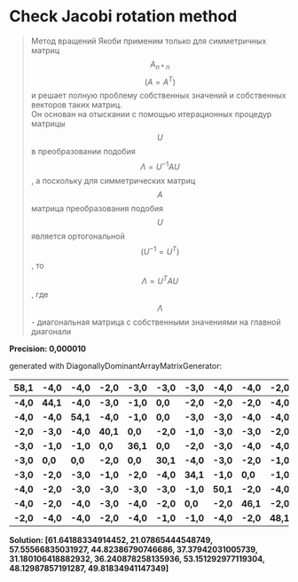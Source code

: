 # Check Jacobi rotation method

> Метод вращений Якоби применим только для симметричных матриц $$A_{n*n}$$ $$(A = A^T)$$ и решает полную проблему собственных значений и собственных векторов таких матриц.  
> Он основан на отыскании с помощью итерационных процедур матрицы $$U$$ в преобразовании подобия $$\Lambda = U^{-1}AU$$, а поскольку для симметрических матриц $$A$$ матрица преобразования подобия $$U$$ является ортогональной $$(U^{-1} = U^T)$$, то $$\Lambda = U^TAU$$, где $$\Lambda $$ - диагональная матрица с собственными значениями на главной диагонали

**Precision: 0,000010**

generated with DiagonallyDominantArrayMatrixGenerator:

| 58,1 | -4,0 | -4,0 | -2,0 | -3,0 | -3,0 | -3,0 | -4,0 | -4,0 | -2,0 | 
| ---|---|---|---|---|---|---|---|---|---|
| **-4,0** | **44,1** | **-4,0** | **-3,0** | **-1,0** | **0,0** | **-2,0** | **-2,0** | **-2,0** | **-4,0** | 
| **-4,0** | **-4,0** | **54,1** | **-4,0** | **-1,0** | **0,0** | **-3,0** | **-3,0** | **-4,0** | **-4,0** | 
| **-2,0** | **-3,0** | **-4,0** | **40,1** | **0,0** | **-2,0** | **-1,0** | **-3,0** | **-3,0** | **-2,0** | 
| **-3,0** | **-1,0** | **-1,0** | **0,0** | **36,1** | **0,0** | **-2,0** | **-3,0** | **-4,0** | **-4,0** | 
| **-3,0** | **0,0** | **0,0** | **-2,0** | **0,0** | **30,1** | **-4,0** | **-3,0** | **-2,0** | **-1,0** | 
| **-3,0** | **-2,0** | **-3,0** | **-1,0** | **-2,0** | **-4,0** | **34,1** | **-1,0** | **0,0** | **-1,0** | 
| **-4,0** | **-2,0** | **-3,0** | **-3,0** | **-3,0** | **-3,0** | **-1,0** | **50,1** | **-2,0** | **-4,0** | 
| **-4,0** | **-2,0** | **-4,0** | **-3,0** | **-4,0** | **-2,0** | **0,0** | **-2,0** | **46,1** | **-2,0** | 
| **-2,0** | **-4,0** | **-4,0** | **-2,0** | **-4,0** | **-1,0** | **-1,0** | **-4,0** | **-2,0** | **48,1** | 

**Solution: [61.64188334914452, 21.07865444548749, 57.55566835031927, 44.82386790746686, 37.37942031005739, 31.180106418882932, 36.240878258135936, 53.151292977119304, 48.12987857191287, 49.81834941147349]**

